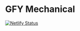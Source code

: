 # GFY Mechanical 

[![Netlify Status](https://api.netlify.com/api/v1/badges/462587f5-3adc-4c32-bf5f-e2b79aa3f8ae/deploy-status)](https://app.netlify.com/sites/gfy-mech/deploys)